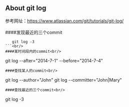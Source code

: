 About git log
-------
参考网址：https://www.atlassian.com/git/tutorials/git-log/
<br/>
<br/>
####发现最近的三个commit<br/>
```
   git log -3
```<br/>
####某时间段内的commit<br/>
```
   git log --after="2014-7-1" --before="2014-7-4"
```<br/>
####查找某人的commit<br/>
```
   git log --author="John"
   git log --committer="John\|Mary"
```<br/>
####查找最近的三个commit<br/>
```
   git log -3
```<br/>

